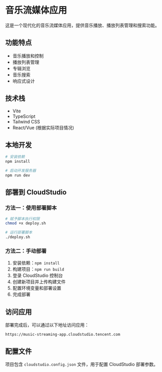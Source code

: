 # 音乐流媒体应用

这是一个现代化的音乐流媒体应用，提供音乐播放、播放列表管理和搜索功能。

## 功能特点

- 音乐播放和控制
- 播放列表管理
- 专辑浏览
- 音乐搜索
- 响应式设计

## 技术栈

- Vite
- TypeScript
- Tailwind CSS
- React/Vue (根据实际项目情况)

## 本地开发

```bash
# 安装依赖
npm install

# 启动开发服务器
npm run dev
```

## 部署到 CloudStudio

### 方法一：使用部署脚本

```bash
# 赋予脚本执行权限
chmod +x deploy.sh

# 运行部署脚本
./deploy.sh
```

### 方法二：手动部署

1. 安装依赖：`npm install`
2. 构建项目：`npm run build`
3. 登录 CloudStudio 控制台
4. 创建新项目并上传构建文件
5. 配置环境变量和部署设置
6. 完成部署

## 访问应用

部署完成后，可以通过以下地址访问应用：

```
https://music-streaming-app.cloudstudio.tencent.com
```

## 配置文件

项目包含 `cloudstudio.config.json` 文件，用于配置 CloudStudio 部署参数。